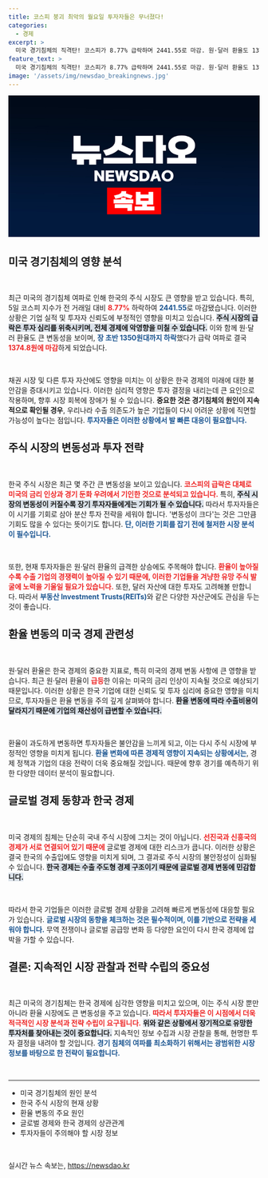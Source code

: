 ```yaml
---
title: 코스피 붕괴 최악의 월요일 투자자들은 무너졌다!
categories:
  - 경제
excerpt: >
  미국 경기침체의 직격탄! 코스피가 8.77% 급락하며 2441.55로 마감. 원·달러 환율도 1374.8원으로 상승, 금융시장에 미치는 영향은? 클릭하고 자세히 살펴보세요!
feature_text: >
  미국 경기침체의 직격탄! 코스피가 8.77% 급락하며 2441.55로 마감. 원·달러 환율도 1374.8원으로 상승, 금융시장에 미치는 영향은? 클릭하고 자세히 살펴보세요!
image: '/assets/img/newsdao_breakingnews.jpg'
---
```


<p><img src="/assets/img/newsdao_breakingnews.jpg" alt="ranknews 속보" /></p>

<h2 data-ke-size="size26">미국 경기침체의 영향 분석</h2>

<p data-ke-size="size16">&nbsp;</p> 

<p>최근 미국의 경기침체 여파로 인해 한국의 주식 시장도 큰 영향을 받고 있습니다. 특히, 5일 코스피 지수가 전 거래일 대비 <b><span style="color: #ee2323;">8.77%</span></b> 하락하여 <b><span style="color: #1a5490;">2441.55</span></b>로 마감됐습니다. 이러한 상황은 기업 실적 및 투자자 신뢰도에 부정적인 영향을 미치고 있습니다. <b><span style="background-color: #21538527;">주식 시장의 급락은 투자 심리를 위축시키며, 전체 경제에 악영향을 미칠 수 있습니다.</span></b> 이와 함께 원·달러 환율도 큰 변동성을 보이며, <b><span style="color: #1a5490;">장 초반 1350원대까지 하락</span></b>했다가 급락 여파로 결국 <b><span style="color: #ee2323;">1374.8원에 마감</span></b>하게 되었습니다.</p></p>

<p data-ke-size="size16">&nbsp;</p> 

<p>채권 시장 및 다른 투자 자산에도 영향을 미치는 이 상황은 한국 경제의 미래에 대한 불안감을 증대시키고 있습니다. 이러한 심리적 영향은 투자 결정을 내리는데 큰 요인으로 작용하며, 향후 시장 회복에 장애가 될 수 있습니다. <strong>중요한 것은 경기침체의 원인이 지속적으로 확인될 경우</strong>, 우리나라 수출 의존도가 높은 기업들이 다시 어려운 상황에 직면할 가능성이 높다는 점입니다. <b><span style="color: #1a5490;">투자자들은 이러한 상황에서 발 빠른 대응이 필요합니다.</span></b></p>

<h2 data-ke-size="size26">주식 시장의 변동성과 투자 전략</h2>

<p data-ke-size="size16">&nbsp;</p> 

<p>한국 주식 시장은 최근 몇 주간 큰 변동성을 보이고 있습니다. <b><span style="color: #ee2323;">코스피의 급락은 대체로 미국의 금리 인상과 경기 둔화 우려에서 기인한 것으로 분석되고 있습니다.</span></b> 특히, <b><span style="background-color: #21538527;">주식 시장의 변동성이 커질수록 장기 투자자들에게는 기회가 될 수 있습니다.</span></b> 따라서 투자자들은 이 시기를 기회로 삼아 분산 투자 전략을 세워야 합니다. '변동성이 크다'는 것은 그만큼 기회도 많을 수 있다는 뜻이기도 합니다. <b><span style="color: #1a5490;">단, 이러한 기회를 잡기 전에 철저한 시장 분석이 필수입니다.</span></b></p>

<p data-ke-size="size16">&nbsp;</p> 

<p>또한, 현재 투자자들은 원·달러 환율의 급격한 상승에도 주목해야 합니다. <b><span style="color: #ee2323;">환율이 높아질수록 수출 기업의 경쟁력이 높아질 수 있기 때문에, 이러한 기업들을 겨냥한 유망 주식 발굴에 노력을 기울일 필요가 있습니다.</span></b> 또한, 달러 자산에 대한 투자도 고려해볼 만합니다. 따라서 <b><span style="color: #1a5490;">부동산 Investment Trusts(REITs)</span></b>와 같은 다양한 자산군에도 관심을 두는 것이 좋습니다.</p>

<h2 data-ke-size="size26">환율 변동의 미국 경제 관련성</h2>

<p data-ke-size="size16">&nbsp;</p> 

<p>원·달러 환율은 한국 경제의 중요한 지표로, 특히 미국의 경제 변동 사항에 큰 영향을 받습니다. 최근 원·달러 환율이 <b><span style="color: #ee2323;">급등</span></b>한 이유는 미국의 금리 인상이 지속될 것으로 예상되기 때문입니다. 이러한 상황은 한국 기업에 대한 신뢰도 및 투자 심리에 중요한 영향을 미치므로, 투자자들은 환율 변동을 주의 깊게 살펴봐야 합니다. <b><span style="background-color: #21538527;">환율 변동에 따라 수출비용이 달라지기 때문에 기업의 채산성이 급변할 수 있습니다.</span></b></p>

<p data-ke-size="size16">&nbsp;</p> 

<p>환율이 과도하게 변동하면 투자자들은 불안감을 느끼게 되고, 이는 다시 주식 시장에 부정적인 영향을 미치게 됩니다. <b><span style="color: #1a5490;">환율 변화에 따른 경제적 영향이 지속되는 상황에서는</span></b>, 경제 정책과 기업의 대응 전략이 더욱 중요해질 것입니다. 때문에 향후 경기를 예측하기 위한 다양한 데이터 분석이 필요합니다.</p>

<h2 data-ke-size="size26">글로벌 경제 동향과 한국 경제</h2>

<p data-ke-size="size16">&nbsp;</p> 

<p>미국 경제의 침체는 단순히 국내 주식 시장에 그치는 것이 아닙니다. <b><span style="color: #ee2323;">선진국과 신흥국의 경제가 서로 연결되어 있기 때문에</span></b> 글로벌 경제에 대한 리스크가 큽니다. 이러한 상황은 결국 한국의 수출입에도 영향을 미치게 되며, 그 결과로 주식 시장의 불안정성이 심화될 수 있습니다. <b><span style="background-color: #21538527;">한국 경제는 수출 주도형 경제 구조이기 때문에 글로벌 경제 변동에 민감합니다.</span></b></p>

<p data-ke-size="size16">&nbsp;</p> 

<p>따라서 한국 기업들은 이러한 글로벌 경제 상황을 고려해 빠르게 변동성에 대응할 필요가 있습니다. <b><span style="color: #1a5490;">글로벌 시장의 동향을 체크하는 것은 필수적이며, 이를 기반으로 전략을 세워야 합니다.</span></b> 무역 전쟁이나 글로벌 공급망 변화 등 다양한 요인이 다시 한국 경제에 압박을 가할 수 있습니다.</p>

<h2 data-ke-size="size26">결론: 지속적인 시장 관찰과 전략 수립의 중요성</h2>

<p data-ke-size="size16">&nbsp;</p> 

<p>최근 미국의 경기침체는 한국 경제에 심각한 영향을 미치고 있으며, 이는 주식 시장 뿐만 아니라 환율 시장에도 큰 변동성을 주고 있습니다. <b><span style="color: #ee2323;">따라서 투자자들은 이 시점에서 더욱 적극적인 시장 분석과 전략 수립이 요구됩니다.</span></b> <b><span style="background-color: #21538527;">위와 같은 상황에서 장기적으로 유망한 투자처를 찾아내는 것이 중요합니다.</span></b> 지속적인 정보 수집과 시장 관찰을 통해, 현명한 투자 결정을 내려야 할 것입니다. <b><span style="color: #1a5490;">경기 침체의 여파를 최소화하기 위해서는 광범위한 시장 정보를 바탕으로 한 전략이 필요합니다.</span></b> </p>

<p data-ke-size="size16">&nbsp;</p>

<hr>

<ul>
    <li>미국 경기침체의 원인 분석</li>
    <li>한국 주식 시장의 현재 상황</li>
    <li>환율 변동의 주요 원인</li>
    <li>글로벌 경제와 한국 경제의 상관관계</li>
    <li>투자자들이 주의해야 할 시장 정보</li>
</ul>

<p data-ke-size="size16">&nbsp;</p>
실시간 뉴스 속보는, <a href="https://newsdao.kr" rel="dofollow">https://newsdao.kr</a>


